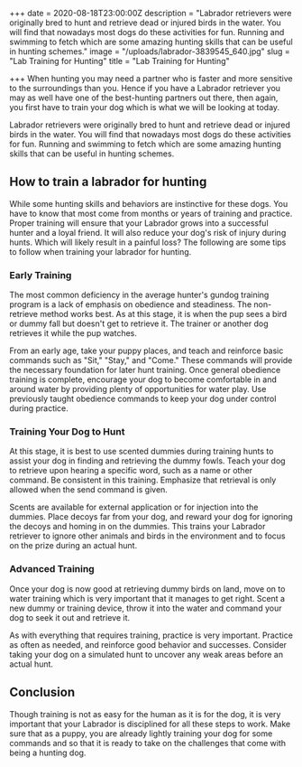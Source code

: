 +++
date = 2020-08-18T23:00:00Z
description = "Labrador retrievers were originally bred to hunt and retrieve dead or injured birds in the water. You will find that nowadays most dogs do these activities for fun. Running and swimming to fetch which are some amazing hunting skills that can be useful in hunting schemes."
image = "/uploads/labrador-3839545_640.jpg"
slug = "Lab Training for Hunting"
title = "Lab Training for Hunting"

+++
When hunting you may need a partner who is faster and more sensitive to the surroundings than you. Hence if you have a Labrador retriever you may as well have one of the best-hunting partners out there, then again, you first have to train your dog which is what we will be looking at today.

Labrador retrievers were originally bred to hunt and retrieve dead or injured birds in the water. You will find that nowadays most dogs do these activities for fun. Running and swimming to fetch which are some amazing hunting skills that can be useful in hunting schemes.

## How to train a labrador for hunting

While some hunting skills and behaviors are instinctive for these dogs. You have to know that most come from months or years of training and practice. Proper training will ensure that your Labrador grows into a successful hunter and a loyal friend. It will also reduce your dog's risk of injury during hunts. Which will likely result in a painful loss? The following are some tips to follow when training your labrador for hunting.

### Early Training

The most common deficiency in the average hunter's gundog training program is a lack of emphasis on obedience and steadiness. The non-retrieve method works best. As at this stage, it is when the pup sees a bird or dummy fall but doesn't get to retrieve it. The trainer or another dog retrieves it while the pup watches.

From an early age, take your puppy places, and teach and reinforce basic commands such as "Sit," "Stay," and "Come." These commands will provide the necessary foundation for later hunt training. Once general obedience training is complete, encourage your dog to become comfortable in and around water by providing plenty of opportunities for water play. Use previously taught obedience commands to keep your dog under control during practice.

### Training Your Dog to Hunt

At this stage, it is best to use scented dummies during training hunts to assist your dog in finding and retrieving the dummy fowls. Teach your dog to retrieve upon hearing a specific word, such as a name or other command. Be consistent in this training. Emphasize that retrieval is only allowed when the send command is given.

Scents are available for external application or for injection into the dummies. Place decoys far from your dog, and reward your dog for ignoring the decoys and homing in on the dummies. This trains your Labrador retriever to ignore other animals and birds in the environment and to focus on the prize during an actual hunt.

### Advanced Training

Once your dog is now good at retrieving dummy birds on land, move on to water training which is very important that it manages to get right. Scent a new dummy or training device, throw it into the water and command your dog to seek it out and retrieve it.

As with everything that requires training, practice is very important. Practice as often as needed, and reinforce good behavior and successes. Consider taking your dog on a simulated hunt to uncover any weak areas before an actual hunt.

## Conclusion

Though training is not as easy for the human as it is for the dog, it is very important that your Labrador is disciplined for all these steps to work. Make sure that as a puppy, you are already lightly training your dog for some commands and so that it is ready to take on the challenges that come with being a hunting dog.
